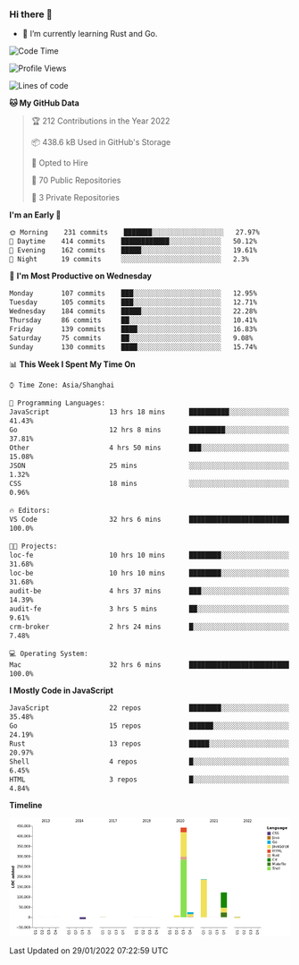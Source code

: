 ### Hi there 👋

- 🌱 I’m currently learning Rust and Go.

<!--START_SECTION:waka-->
![Code Time](http://img.shields.io/badge/Code%20Time-180%20hrs%2017%20mins-blue)

![Profile Views](http://img.shields.io/badge/Profile%20Views-0-blue)

![Lines of code](https://img.shields.io/badge/From%20Hello%20World%20I%27ve%20Written-781%20Thousand%20lines%20of%20code-blue)

**🐱 My GitHub Data** 

> 🏆 212 Contributions in the Year 2022
 > 
> 📦 438.6 kB Used in GitHub's Storage 
 > 
> 💼 Opted to Hire
 > 
> 📜 70 Public Repositories 
 > 
> 🔑 3 Private Repositories  
 > 
**I'm an Early 🐤** 

```text
🌞 Morning    231 commits    ███████░░░░░░░░░░░░░░░░░░   27.97% 
🌆 Daytime    414 commits    ████████████░░░░░░░░░░░░░   50.12% 
🌃 Evening    162 commits    █████░░░░░░░░░░░░░░░░░░░░   19.61% 
🌙 Night      19 commits     ░░░░░░░░░░░░░░░░░░░░░░░░░   2.3%

```
📅 **I'm Most Productive on Wednesday** 

```text
Monday       107 commits    ███░░░░░░░░░░░░░░░░░░░░░░   12.95% 
Tuesday      105 commits    ███░░░░░░░░░░░░░░░░░░░░░░   12.71% 
Wednesday    184 commits    █████░░░░░░░░░░░░░░░░░░░░   22.28% 
Thursday     86 commits     ██░░░░░░░░░░░░░░░░░░░░░░░   10.41% 
Friday       139 commits    ████░░░░░░░░░░░░░░░░░░░░░   16.83% 
Saturday     75 commits     ██░░░░░░░░░░░░░░░░░░░░░░░   9.08% 
Sunday       130 commits    ████░░░░░░░░░░░░░░░░░░░░░   15.74%

```


📊 **This Week I Spent My Time On** 

```text
⌚︎ Time Zone: Asia/Shanghai

💬 Programming Languages: 
JavaScript               13 hrs 18 mins      ██████████░░░░░░░░░░░░░░░   41.43% 
Go                       12 hrs 8 mins       █████████░░░░░░░░░░░░░░░░   37.81% 
Other                    4 hrs 50 mins       ███░░░░░░░░░░░░░░░░░░░░░░   15.08% 
JSON                     25 mins             ░░░░░░░░░░░░░░░░░░░░░░░░░   1.32% 
CSS                      18 mins             ░░░░░░░░░░░░░░░░░░░░░░░░░   0.96%

🔥 Editors: 
VS Code                  32 hrs 6 mins       █████████████████████████   100.0%

🐱‍💻 Projects: 
loc-fe                   10 hrs 10 mins      ████████░░░░░░░░░░░░░░░░░   31.68% 
loc-be                   10 hrs 10 mins      ████████░░░░░░░░░░░░░░░░░   31.68% 
audit-be                 4 hrs 37 mins       ███░░░░░░░░░░░░░░░░░░░░░░   14.39% 
audit-fe                 3 hrs 5 mins        ██░░░░░░░░░░░░░░░░░░░░░░░   9.61% 
crm-broker               2 hrs 24 mins       █░░░░░░░░░░░░░░░░░░░░░░░░   7.48%

💻 Operating System: 
Mac                      32 hrs 6 mins       █████████████████████████   100.0%

```

**I Mostly Code in JavaScript** 

```text
JavaScript               22 repos            ████████░░░░░░░░░░░░░░░░░   35.48% 
Go                       15 repos            ██████░░░░░░░░░░░░░░░░░░░   24.19% 
Rust                     13 repos            █████░░░░░░░░░░░░░░░░░░░░   20.97% 
Shell                    4 repos             █░░░░░░░░░░░░░░░░░░░░░░░░   6.45% 
HTML                     3 repos             █░░░░░░░░░░░░░░░░░░░░░░░░   4.84%

```


**Timeline**

![Chart not found](https://raw.githubusercontent.com/elton/elton/main/charts/bar_graph.png) 


 Last Updated on 29/01/2022 07:22:59 UTC
<!--END_SECTION:waka-->

<!--
**elton/elton** is a ✨ _special_ ✨ repository because its `README.md` (this file) appears on your GitHub profile.

Here are some ideas to get you started:

- 🔭 I’m currently working on ...
- 🌱 I’m currently learning ...
- 👯 I’m looking to collaborate on ...
- 🤔 I’m looking for help with ...
- 💬 Ask me about ...
- 📫 How to reach me: ...
- 😄 Pronouns: ...
- ⚡ Fun fact: ...
-->
